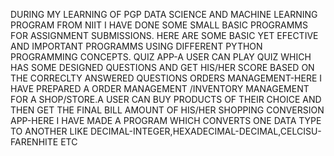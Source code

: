 DURING MY LEARNING OF PGP DATA SCIENCE AND MACHINE LEARNING PROGRAM FROM NIIT I HAVE DONE SOME SMALL BASIC PROGRAMMS FOR ASSIGNMENT SUBMISSIONS.
HERE ARE SOME BASIC YET EFECTIVE AND IMPORTANT PROGRAMMS USING DIFFERENT PYTHON PROGRAMMING CONCEPTS.
QUIZ APP-A USER CAN PLAY QUIZ WHICH HAS SOME DESIGNED QUESTIONS AND GET HIS/HER SCORE BASED ON THE CORRECLTY ANSWERED QUESTIONS
ORDERS MANAGEMENT-HERE I HAVE PREPARED A ORDER MANAGEMENT /INVENTORY MANAGEMENT FOR A SHOP/STORE.A USER CAN BUY PRODUCTS OF THEIR CHOICE AND THEN GET THE FINAL BILL AMOUNT OF HIS/HER SHOPPING
CONVERSION APP-HERE I HAVE MADE A PROGRAM WHICH CONVERTS ONE DATA TYPE TO ANOTHER LIKE DECIMAL-INTEGER,HEXADECIMAL-DECIMAL,CELCISU-FARENHITE ETC
